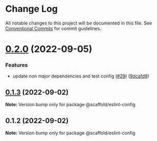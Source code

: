 # Change Log

All notable changes to this project will be documented in this file.
See [Conventional Commits](https://conventionalcommits.org) for commit guidelines.

# [0.2.0](https://github.com/anthony-y-zhu14/MikoshiUI/compare/@scaffold/eslint-config@0.1.3...@scaffold/eslint-config@0.2.0) (2022-09-05)


### Features

* update non major dependencies and test config ([#29](https://github.com/anthony-y-zhu14/MikoshiUI/issues/29)) ([9dcafd9](https://github.com/anthony-y-zhu14/MikoshiUI/commit/9dcafd9773342116a1ca194989af60fa86b957ff))





## [0.1.3](https://github.com/anthony-y-zhu14/MikoshiUI/compare/@scaffold/eslint-config@0.1.2...@scaffold/eslint-config@0.1.3) (2022-09-02)

**Note:** Version bump only for package @scaffold/eslint-config





## 0.1.2 (2022-09-02)

**Note:** Version bump only for package @scaffold/eslint-config
